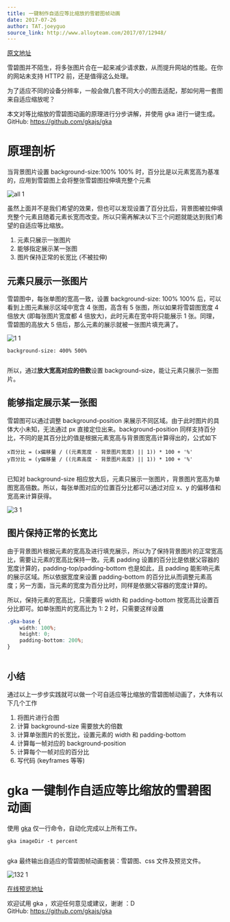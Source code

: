 ```yaml
---
title: 一键制作自适应等比缩放的雪碧图帧动画
date: 2017-07-26
author: TAT.joeyguo
source_link: http://www.alloyteam.com/2017/07/12948/
---
```


<!-- {% raw %} - for jekyll -->

[原文地址](https://github.com/joeyguo/blog/issues/16)

雪碧图并不陌生，将多张图片合在一起来减少请求数，从而提升网站的性能。在你的网站未支持 HTTP2 前，还是值得这么处理。

为了适应不同的设备分辨率，一般会做几套不同大小的图去适配，那如何用一套图来自适应缩放呢？

本文对等比缩放的雪碧图动画的原理进行分步讲解，并使用 gka 进行一键生成。  
GitHub: <https://github.com/gkajs/gka>  

# 原理剖析

当背景图片设置 background-size:100% 100% 时，百分比是以元素宽高为基准的，应用到雪碧图上会将整张雪碧图拉伸填充整个元素

![all 1](https://user-images.githubusercontent.com/10385585/28557062-f6326ada-713c-11e7-93dd-80c3524af7c6.png)

虽然上面并不是我们希望的效果，但也可以发现设置了百分比后，背景图被拉伸填充整个元素且随着元素长宽而改变。所以只需再解决以下三个问题就能达到我们希望的自适应等比缩放。

1.  元素只展示一张图片
2.  能够指定展示某一张图
3.  图片保持正常的长宽比 (不被拉伸)

## 元素只展示一张图片

雪碧图中，每张单图的宽高一致，设置 background-size: 100% 100% 后，可以看到上图元素展示区域中宽含 4 张图，高含有 5 张图，所以如果将雪碧图宽度 4 倍放大 (即每张图片宽度都 4 倍放大)，此时元素在宽中将只能展示 1 张。同理，雪碧图的高放大 5 倍后，那么元素的展示就被一张图片填充满了。

![1 1](https://user-images.githubusercontent.com/10385585/28557060-f2cfba50-713c-11e7-934a-fb7dc308c027.png)

    background-size: 400% 500%
     

所以，通过**放大宽高对应的倍数**设置 background-size，能让元素只展示一张图片。

## 能够指定展示某一张图

雪碧图可以通过调整 background-position 来展示不同区域。由于此时图片的具体大小未知，无法通过 px 直接定位出来。background-position 同样支持百分比，不同的是其百分比的值是根据元素宽高与背景图宽高计算得出的，公式如下

    x百分比 = (x偏移量 / ((元素宽度 - 背景图片宽度) || 1)) * 100 + '%' 
    y百分比 = (y偏移量 / ((元素高度 - 背景图片高度) || 1)) * 100 + '%' 
     

已知对 background-size 相应放大后，元素只展示一张图片，背景图片宽高为单图宽高倍数。所以，每张单图对应的位置百分比都可以通过对应 x、y 的偏移值和宽高来计算获得。

![3 1](https://user-images.githubusercontent.com/10385585/28557051-e941bfa6-713c-11e7-9576-f54897517503.png)

## 图片保持正常的长宽比

由于背景图片根据元素的宽高及进行填充展示，所以为了保持背景图片的正常宽高比，需要让元素的宽高比保持一致。元素 padding 设置的百分比是依据父容器的宽度计算的，padding-top/padding-bottom 也是如此，且 padding 能影响元素的展示区域。所以依据宽度来设置 padding-bottom 的百分比从而调整元素高度；另一方面，当元素的宽度为百分比时，同样是依据父容器的宽度计算的。

所以，保持元素的宽高比，只需要将 width 和 padding-bottom 按宽高比设置百分比即可。如单张图片的宽高比为 1: 2 时，只需要这样设置

```css
.gka-base {
    width: 100%;
    height: 0;
    padding-bottom: 200%;
}
 
```

## 小结

通过以上一步步实践就可以做一个可自适应等比缩放的雪碧图帧动画了，大体有以下几个工作

1.  将图片进行合图
2.  计算 background-size 需要放大的倍数
3.  计算单张图片的长宽比，设置元素的 width 和 padding-bottom
4.  计算每一帧对应的 background-position
5.  计算每个一帧对应的百分比
6.  写代码 (keyframes 等等)

# gka 一键制作自适应等比缩放的雪碧图动画

使用 [gka](https://github.com/gkajs/gka) 仅一行命令，自动化完成以上所有工作。

    gka imageDir -t percent
     

gka 最终输出自适应的雪碧图帧动画套装：雪碧图、css 文件及预览文件。

![132 1](https://user-images.githubusercontent.com/10385585/28557269-01f3e38e-713e-11e7-8a5f-d07d130aa1f9.png)

[在线预览地址](https://gkajs.github.io/gka-tpl-percent/example/gka.html)

欢迎试用 gka ，欢迎任何意见或建议，谢谢 ：D  
GitHub: <https://github.com/gkajs/gka>


<!-- {% endraw %} - for jekyll -->